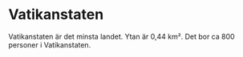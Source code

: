 # Vatikanstaten

Vatikanstaten är det minsta landet. Ytan är 0,44 km². Det bor ca 800 personer i
Vatikanstaten.
